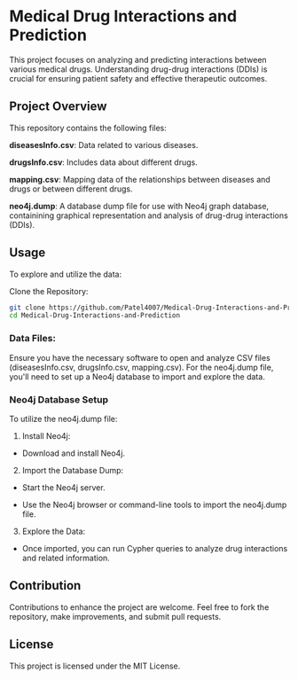 # Medical Drug Interactions and Prediction

This project focuses on analyzing and predicting interactions between various medical drugs. Understanding drug-drug interactions (DDIs) is crucial for ensuring patient safety and effective therapeutic outcomes.

## Project Overview

This repository contains the following files:

**diseasesInfo.csv**: Data related to various diseases.

**drugsInfo.csv**: Includes data about different drugs.

**mapping.csv**: Mapping data of the relationships between diseases and drugs or between different drugs.

**neo4j.dump**: A database dump file for use with Neo4j graph database, containining graphical representation and analysis of drug-drug interactions (DDIs).

## Usage

To explore and utilize the data:

Clone the Repository:

```bash
git clone https://github.com/Patel4007/Medical-Drug-Interactions-and-Prediction.git
cd Medical-Drug-Interactions-and-Prediction
```

### Data Files:

Ensure you have the necessary software to open and analyze CSV files (diseasesInfo.csv, drugsInfo.csv, mapping.csv).
For the neo4j.dump file, you'll need to set up a Neo4j database to import and explore the data.

### Neo4j Database Setup

To utilize the neo4j.dump file:

1. Install Neo4j:

- Download and install Neo4j.

2. Import the Database Dump:

- Start the Neo4j server.

- Use the Neo4j browser or command-line tools to import the neo4j.dump file.

3. Explore the Data:

- Once imported, you can run Cypher queries to analyze drug interactions and related information.

## Contribution

Contributions to enhance the project are welcome. Feel free to fork the repository, make improvements, and submit pull requests.

## License

This project is licensed under the MIT License.

